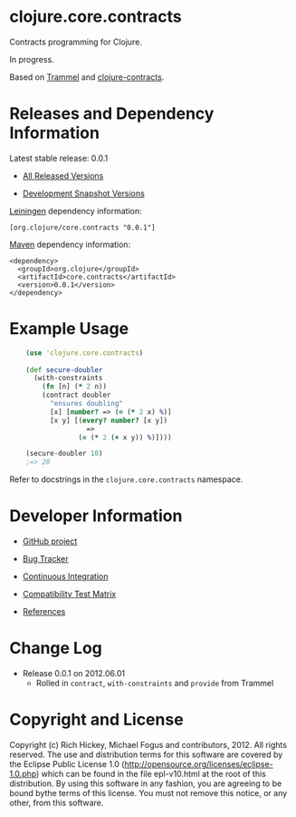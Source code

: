 clojure.core.contracts
========================================

Contracts programming for Clojure.

In progress.

Based on [Trammel](http://github.com/fogus/trammel) and [clojure-contracts](http://github.com/dnaumov/clojure-contracts).


Releases and Dependency Information
========================================

Latest stable release: 0.0.1

* [All Released Versions](http://search.maven.org/#search%7Cgav%7C1%7Cg%3A%22org.clojure%22%20AND%20a%3A%22core.contracts%22)

* [Development Snapshot Versions](https://oss.sonatype.org/index.html#nexus-search;gav~org.clojure~core.contracts~~~)

[Leiningen](https://github.com/technomancy/leiningen) dependency information:

    [org.clojure/core.contracts "0.0.1"]

[Maven](http://maven.apache.org/) dependency information:

    <dependency>
      <groupId>org.clojure</groupId>
      <artifactId>core.contracts</artifactId>
      <version>0.0.1</version>
    </dependency>



Example Usage
========================================

```clojure
    (use 'clojure.core.contracts)
	
	(def secure-doubler
	  (with-constraints
	  	(fn [n] (* 2 n))
	  	(contract doubler
          "ensures doubling"
          [x] [number? => (= (* 2 x) %)]
          [x y] [(every? number? [x y])
                   =>
                 (= (* 2 (+ x y)) %)])))

    (secure-doubler 10)
    ;=> 20
```

Refer to docstrings in the `clojure.core.contracts` namespace.



Developer Information
========================================

* [GitHub project](https://github.com/clojure/core.contracts)

* [Bug Tracker](http://dev.clojure.org/jira/browse/CCONTRACTS)

* [Continuous Integration](http://build.clojure.org/job/core.contracts/)

* [Compatibility Test Matrix](http://build.clojure.org/job/core.contracts-test-matrix/)

* [References](https://github.com/clojure/core.contracts/blob/master/References.md)

Change Log
====================

* Release 0.0.1 on 2012.06.01
  * Rolled in `contract`, `with-constraints` and `provide` from Trammel


Copyright and License
========================================

Copyright (c) Rich Hickey, Michael Fogus and contributors, 2012. All rights reserved.  The use and distribution terms for this software are covered by the Eclipse Public License 1.0 (http://opensource.org/licenses/eclipse-1.0.php) which can be found in the file epl-v10.html at the root of this distribution. By using this software in any fashion, you are agreeing to be bound bythe terms of this license.  You must not remove this notice, or any other, from this software.
